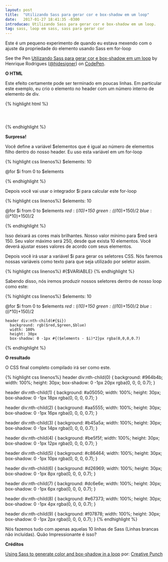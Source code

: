 ```yaml
---
layout: post
title:  "Utilizando Sass para gerar cor e box-shadow em um loop"
date:   2017-01-27 18:41:35 -0300
introducao: Utilizando Sass para gerar cor e box-shadow em um loop.
tag: sass, loop em sass, sass para gerar cor
---
```


Este é um pequeno experimento de quando eu estava mexendo com o ajuste da propriedade do elemento usando Sass em for-loop

<p data-height="300" data-theme-id="16160" data-slug-hash="BpJygm" data-default-tab="css,result" data-user="hjdesigner" data-embed-version="2" data-pen-title="Utilizando Sass para gerar cor e box-shadow em um loop" class="codepen">See the Pen <a href="http://codepen.io/hjdesigner/pen/BpJygm/">Utilizando Sass para gerar cor e box-shadow em um loop</a> by Henrique Rodrigues (<a href="http://codepen.io/hjdesigner">@hjdesigner</a>) on <a href="http://codepen.io">CodePen</a>.</p>
<script async src="https://production-assets.codepen.io/assets/embed/ei.js"></script>

<strong>O HTML</strong>

Este efeito certamente pode ser terminado em poucas linhas. Em particular este exemplo, eu crio o elemento no header com um número interno de elemento de div.

{% highlight html %}
  <header>
    <div></div>
    <div></div>
    <div></div>
    <div></div>
    <div></div>
    <div></div>
    <div></div>
    <div></div>
    <div></div>
  </header>
{% endhighlight %}

<strong>Surpresa!</strong>

Você define a variável $elementos que é igual ao número de elementos filho dentro do nosso header. Eu uso esta variável em um for-loop

{% highlight css linenos%}
  $elements: 10

  @for $i from 0 to $elements

{% endhighlight %}

Depois você vai usar o integrador $i para calcular este for-loop

{% highlight css linenos%}
  $elements: 10

  @for $i from 0 to $elements
    $red: ($i*10)+150
    $green: (($i*10)+150)/2
    $blue: (($i*10)+150)/2

{% endhighlight %}

Isso deixará as cores mais brilhantes. Nosso valor mínimo para $red será 150. Seu valor máximo será  250, desde que exista 10 elementos. Você deverá ajustar esses valores de acordo com seus elementos.

Depois você irá usar a variável $i para gerar os seletores CSS. Nós faremos nossas variáveis como texto para que seja utilizado por seletor assim.

{% highlight css linenos%}
  #{$VARIABLE}
{% endhighlight %}

Sabendo disso, nós iremos produzir nossos seletores dentro de nosso loop como este:

{% highlight css linenos%}
  $elements: 10

  @for $i from 0 to $elements
    $red: ($i*10)+150
    $green: (($i*10)+150)/2
    $blue: (($i*10)+150)/2

    header div:nth-child(#{$i})
      background: rgb($red,$green,$blue)
      width: 100%
      height: 30px
      box-shadow: 0 -1px #{($elements - $i)*2}px rgba(0,0,0,0.7)

{% endhighlight %}

<strong>O resultado</strong>

O CSS final completo compilado irá ser como este.

{% highlight css linenos%}
  header div:nth-child(0) {
    background: #964b4b;
    width: 100%;
    height: 30px;
    box-shadow: 0 -1px 20px rgba(0, 0, 0, 0.7);
  }

  header div:nth-child(1) {
    background: #a05050;
    width: 100%;
    height: 30px;
    box-shadow: 0 -1px 18px rgba(0, 0, 0, 0.7);
  }

  header div:nth-child(2) {
    background: #aa5555;
    width: 100%;
    height: 30px;
    box-shadow: 0 -1px 16px rgba(0, 0, 0, 0.7);
  }

  header div:nth-child(3) {
    background: #b45a5a;
    width: 100%;
    height: 30px;
    box-shadow: 0 -1px 14px rgba(0, 0, 0, 0.7);
  }

  header div:nth-child(4) {
    background: #be5f5f;
    width: 100%;
    height: 30px;
    box-shadow: 0 -1px 12px rgba(0, 0, 0, 0.7);
  }

  header div:nth-child(5) {
    background: #c86464;
    width: 100%;
    height: 30px;
    box-shadow: 0 -1px 10px rgba(0, 0, 0, 0.7);
  }

  header div:nth-child(6) {
    background: #d26969;
    width: 100%;
    height: 30px;
    box-shadow: 0 -1px 8px rgba(0, 0, 0, 0.7);
  }

  header div:nth-child(7) {
    background: #dc6e6e;
    width: 100%;
    height: 30px;
    box-shadow: 0 -1px 6px rgba(0, 0, 0, 0.7);
  }

  header div:nth-child(8) {
    background: #e67373;
    width: 100%;
    height: 30px;
    box-shadow: 0 -1px 4px rgba(0, 0, 0, 0.7);
  }

  header div:nth-child(9) {
    background: #f07878;
    width: 100%;
    height: 30px;
    box-shadow: 0 -1px 2px rgba(0, 0, 0, 0.7);
  }
{% endhighlight %}

Nós fazemos tudo com apenas aquelas 10 linhas de Sass (Linhas brancas não incluídas). Quão Impressionante é isso?


<strong>Créditos</strong>

<a href="http://creative-punch.net/2014/01/using-sass-generate-color-box-shadow-loop/" target="_blank">Using Sass to generate color and box-shadow in a loop</a> por: <a href="http://creative-punch.net/author/CreativePunch/">Creative Punch</a>
